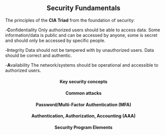 <h2 align="center">Security Fundamentals</h2>

The principles of the <strong>CIA Triad</strong> from the foundation of security:

-<strong>C</strong>onfidentiality
  Only authorized users should be able to access data.
  Some information/data is public and can be accessed by anyone, some is secret
  and should only be accessed by specific people.

-<strong>I</strong>ntegrity
  Data should not be tampered with by unauthorized users.
  Data should be correct and authentic.

-<strong>A</strong>vailability
  The network/systems should be operational and accessible to authorized users.

<h4 align="center">Key security concepts</h4>


<h4 align="center">Common attacks</h4>


<h4 align="center">Password/Multi-Factor Authentication (MFA)</h4>


<h4 align="center">Authentication, Authorization, Accounting (AAA)</h4>


<h4 align="center">Security Program Elements</h4>
